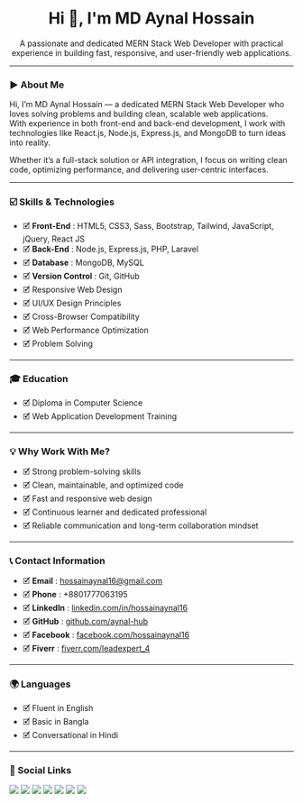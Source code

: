 <h1 align="center">Hi 👋, I'm MD Aynal Hossain</h1>
<p align="center">
  A passionate and dedicated MERN Stack Web Developer with practical experience in building fast, responsive, and user-friendly web applications.
</p>

---

### ▶ About Me

Hi, I’m MD Aynal Hossain — a dedicated MERN Stack Web Developer who loves solving problems and building clean, scalable web applications.  
With experience in both front-end and back-end development, I work with technologies like React.js, Node.js, Express.js, and MongoDB to turn ideas into reality.

Whether it’s a full-stack solution or API integration, I focus on writing clean code, optimizing performance, and delivering user-centric interfaces.

---

### ☑️ Skills & Technologies

- 🗹 **Front-End** : HTML5, CSS3, Sass, Bootstrap, Tailwind, JavaScript, jQuery, React JS  
- 🗹 **Back-End** : Node.js, Express.js, PHP, Laravel  
- 🗹 **Database** : MongoDB, MySQL  
- 🗹 **Version Control** : Git, GitHub  
- 🗹 Responsive Web Design  
- 🗹 UI/UX Design Principles  
- 🗹 Cross-Browser Compatibility  
- 🗹 Web Performance Optimization  
- 🗹 Problem Solving  

---

### 🎓 Education

- 🗹 Diploma in Computer Science  
- 🗹 Web Application Development Training  

---

### 💡 Why Work With Me?

- 🗹 Strong problem-solving skills  
- 🗹 Clean, maintainable, and optimized code  
- 🗹 Fast and responsive web design  
- 🗹 Continuous learner and dedicated professional  
- 🗹 Reliable communication and long-term collaboration mindset  

---

### 📞 Contact Information

- 🗹 **Email** : hossainaynal16@gmail.com  
- 🗹 **Phone** : +8801777063195  
- 🗹 **LinkedIn** : [linkedin.com/in/hossainaynal16](https://linkedin.com/in/hossainaynal16)  
- 🗹 **GitHub** : [github.com/aynal-hub](https://github.com/aynal-hub)  
- 🗹 **Facebook** : [facebook.com/hossainaynal16](https://www.facebook.com/hossainaynal16)  
- 🗹 **Fiverr** : [fiverr.com/leadexpert_4](https://www.fiverr.com/leadexpert_4)  

---

### 🌍 Languages

- 🗹 Fluent in English  
- 🗹 Basic in Bangla  
- 🗹 Conversational in Hindi  

---

### 🔗 Social Links

<p align="left">
  <a href="https://www.facebook.com/hossainaynal16" target="_blank"><img src="https://img.shields.io/badge/Facebook-1877F2?style=for-the-badge&logo=facebook&logoColor=white" /></a>
  <a href="https://x.com/aynal__in" target="_blank"><img src="https://img.shields.io/badge/Twitter-1DA1F2?style=for-the-badge&logo=twitter&logoColor=white" /></a>
  <a href="https://linkedin.com/in/hossainaynal16" target="_blank"><img src="https://img.shields.io/badge/LinkedIn-0A66C2?style=for-the-badge&logo=linkedin&logoColor=white" /></a>
  <a href="https://github.com/aynal-hub" target="_blank"><img src="https://img.shields.io/badge/GitHub-333?style=for-the-badge&logo=github&logoColor=white" /></a>
  <a href="https://www.fiverr.com/leadexpert_4" target="_blank"><img src="https://img.shields.io/badge/Fiverr-1DBF73?style=for-the-badge&logo=fiverr&logoColor=white" /></a>
  <a href="#" target="_blank"><img src="https://img.shields.io/badge/Upwork-6fda44?style=for-the-badge&logo=upwork&logoColor=white" /></a>
  <a href="#" target="_blank"><img src="https://img.shields.io/badge/Instagram-E4405F?style=for-the-badge&logo=instagram&logoColor=white" /></a>
</p>
